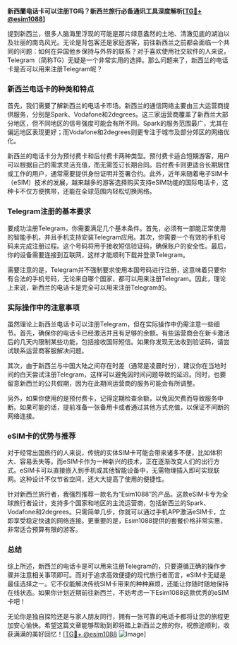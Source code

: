 **新西蘭电话卡可以注册TG吗？新西兰旅行必备通讯工具深度解析[[TG💪+ @esim1088](https://t.me/s/esim1088)]**

提到新西兰，很多人脑海里浮现的可能是那片绿意盎然的土地、清澈见底的湖泊以及壮丽的南岛风光。无论是背包客还是家庭游客，前往新西兰之前都会面临一个共同的问题：如何在异国他乡保持与外界的联系？对于喜欢使用社交软件的人来说，Telegram（简称TG）无疑是一个非常实用的选择。那么问题来了，新西兰的电话卡是否可以用来注册Telegram呢？

### 新西兰电话卡的种类和特点

首先，我们需要了解新西兰的电话卡市场。新西兰的通信网络主要由三大运营商提供服务，分别是Spark、Vodafone和2degrees。这三家运营商覆盖了新西兰大部分地区，但不同地区的信号强度可能会有所不同。Spark的服务范围最广，尤其在偏远地区表现更好；而Vodafone和2degrees则更专注于城市及部分郊区的网络优化。

新西兰的电话卡分为预付费卡和后付费卡两种类型。预付费卡适合短期游客，用户可以根据自己的需求灵活充值，而无需签订长期合同。后付费卡则更适合长期居住或工作的用户，通常需要提供身份证明并签署合约。此外，近年来随着电子SIM卡（eSIM）技术的发展，越来越多的游客选择购买支持eSIM功能的国际电话卡，这种卡不仅方便携带，还能在全球范围内轻松切换网络。

### Telegram注册的基本要求

要成功注册Telegram，你需要满足几个基本条件。首先，必须有一部能正常使用的智能手机，并且手机支持安装Telegram应用。其次，你需要一个有效的手机号码来完成注册过程。这个号码将用于接收短信验证码，确保账户的安全性。最后，你的设备需要连接到互联网，这样才能顺利下载并登录Telegram。

需要注意的是，Telegram并不强制要求使用本国号码进行注册，这意味着只要你有合法的手机号码，无论来自哪个国家，都可以用来注册Telegram。因此，理论上来说，新西兰的电话卡是完全可以用来注册Telegram的。

### 实际操作中的注意事项

虽然理论上新西兰电话卡可以注册Telegram，但在实际操作中仍需注意一些细节。首先，确保你的电话卡已经激活并且有足够的余额。有些运营商会在新卡激活后的几天内限制某些功能，包括接收国际短信。如果你发现无法收到验证码，请尝试联系运营商客服解决问题。

其次，由于新西兰与中国大陆之间存在时差（通常是凌晨时分），建议你在当地时间的白天尝试注册Telegram，这样可以避免因时间问题导致的延迟。同时，也要留意新西兰的公共假期，因为在此期间运营商的服务可能会有所调整。

另外，如果你使用的是预付费卡，记得定期检查余额，以免因欠费而导致服务中断。如果可能的话，提前准备一张备用卡或者通过其他方式充值，以保证不间断的网络连接。

### eSIM卡的优势与推荐

对于经常出国旅行的人来说，传统的实体SIM卡可能会带来诸多不便，比如体积大、容易丢失等。而eSIM卡作为一种新兴的技术，正在逐渐改变人们的出行方式。eSIM卡可以直接嵌入到手机或其他智能设备中，无需物理插入即可实现联网。这种设计不仅节省空间，还大大提高了使用的便捷性。

针对新西兰旅行者，我强烈推荐一款名为“Esim1088”的产品。这款eSIM卡专为全球旅行者设计，支持多个国家和地区的主流运营商，包括新西兰的Spark、Vodafone和2degrees。只需简单几步，你就可以通过手机APP激活eSIM卡，立即享受稳定快速的网络连接。更重要的是，Esim1088提供的套餐价格非常实惠，非常适合预算有限的游客。

### 总结

综上所述，新西兰的电话卡是可以用来注册Telegram的，只要遵循正确的操作步骤并注意相关事项即可。而对于追求高效便捷的现代旅行者而言，eSIM卡无疑是最佳选择之一。它不仅能解决传统SIM卡带来的种种麻烦，还能让你随时随地保持在线状态。如果你计划近期前往新西兰，不妨考虑一下Esim1088这款优秀的eSIM卡吧！

无论你是独自探险还是与家人朋友同行，拥有一张可靠的电话卡都将让您的旅程更加安心愉快。希望这篇文章能够帮助到即将踏上新西兰之旅的你，祝旅途顺利，收获满满的美好回忆！[[TG💪+ @esim1088](https://t.me/s/esim1088) ![Image](https://i.postimg.cc/4NQfJmqS/Snipaste-2025-05-13-00-14-12.png)]